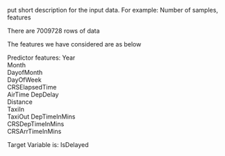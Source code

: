 put short description for the input data. For example:  Number of samples, features 


There are 7009728 rows of data

The features we have considered are as below

Predictor features:
Year	
Month	
DayofMonth	
DayOfWeek		
CRSElapsedTime	
AirTime	
DepDelay	
Distance	
TaxiIn	
TaxiOut	
DepTimeInMins	
CRSDepTimeInMins	
CRSArrTimeInMins

Target Variable is:
IsDelayed


